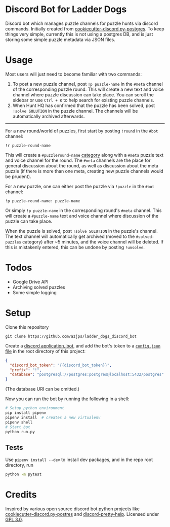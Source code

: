 # Discord Bot for Ladder Dogs
Discord bot which manages puzzle channels for puzzle hunts via discord commands.
Initially created from [cookiecutter-discord.py-postgres](https://github.com/makupi/cookiecutter-discord.py-postgres).
To keep things very simple, currently this is not using a postgres DB, and is just storing some simple puzzle metadata via JSON files.

# Usage

Most users will just need to become familiar with two commands:
1. To post a new puzzle channel, post `!p puzzle-name` in the `#meta` channel of the corresponding puzzle round.
   This will create a new text and voice channel where puzzle discussion can take place.
   You can scroll the sidebar or use `Ctrl + K` to help search for existing puzzle channels. 
2. When Hunt HQ has confirmed that the puzzle has been solved, post `!solve SOLUTION` in the puzzle channel.
   The channels will be automatically archived afterwards.

----

For a new round/world of puzzles, first start by posting `!round` in the `#bot` channel:
```
!r puzzle-round-name
``` 
This will create a `#puzzleround-name` [category](https://support.discord.com/hc/en-us/articles/115001580171-Channel-Categories-101)
along with a `#meta` puzzle text and voice channel for the round. The `#meta` channels are the place for general discussion about the round,
as well as discussion about the meta puzzle (if there is more than one meta, creating new puzzle channels would be prudent).  

For a new puzzle, one can either post the puzzle via `!puzzle` in the `#bot` channel:
```
!p puzzle-round-name: puzzle-name
```
Or simply `!p puzzle-name` in the corresponding round's `#meta` channel. This will create a `#puzzle-name` text and voice channel
where discussion of the puzzle can take place.

When the puzzle is solved, post `!solve SOLUTION` in the puzzle's channel. The text channel will automatically get archived (moved
to the `#solved-puzzles` category) after ~5 minutes, and the voice channel will be deleted. If this is mistakenly entered,
this can be undone by posting `!unsolve`.

# Todos

* Google Drive API
* Archiving solved puzzles
* Some simple logging

# Setup

Clone this repository
```
git clone https://github.com/azjps/ladder_dogs_discord_bot
```
Create a [discord application, bot](https://realpython.com/how-to-make-a-discord-bot-python/), and add the bot's token to a [`config.json` file](https://github.com/makupi/cookiecutter-discord.py-postgres/blob/master/%7B%7Bcookiecutter.bot_slug%7D%7D/config.json) in the root directory of this project:
```json
{
  "discord_bot_token": "{{discord_bot_token}}",
  "prefix": "!",
  "database": "postgresql://postgres:postgres@localhost:5432/postgres"
}
```
(The database URI can be omitted.)

Now you can run the bot by running the following in a shell:
```bash
# Setup python environment
pip install pipenv
pipenv install  # creates a new virtualenv
pipenv shell
# Start bot
python run.py
```

## Tests

Use `pipenv install --dev` to install dev packages, and in the repo root directory, run
```bash
python -m pytest
```

# Credits

Inspired by various open source discord bot python projects like [cookiecutter-discord.py-postres](https://github.com/makupi/cookiecutter-discord.py-postgres) and [discord-pretty-help](https://github.com/stroupbslayen/discord-pretty-help/). Licensed under [GPL 3.0](https://choosealicense.com/licenses/gpl-3.0/).